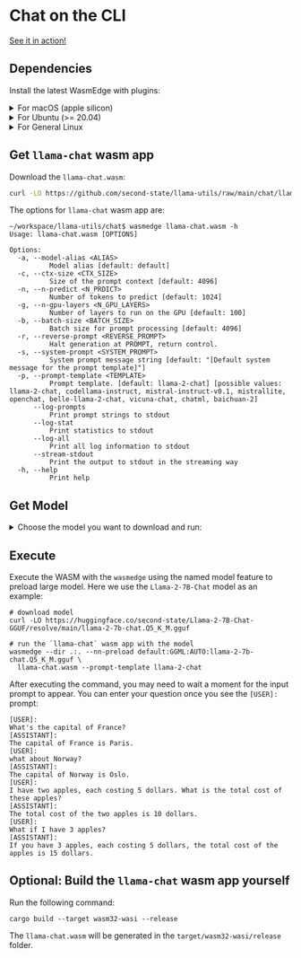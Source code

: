# Chat on the CLI

[See it in action!](https://x.com/juntao/status/1705588244602114303)

## Dependencies

Install the latest WasmEdge with plugins:

<details> <summary> For macOS (apple silicon) </summary>

```console
# install WasmEdge-0.13.4 with wasi-nn-ggml plugin
curl -sSf https://raw.githubusercontent.com/WasmEdge/WasmEdge/master/utils/install.sh | bash -s -- --plugin wasi_nn-ggml

# Assuming you use zsh (the default shell on macOS), run the following command to activate the environment
source $HOME/.zshenv
```

</details>

<details> <summary> For Ubuntu (>= 20.04) </summary>

```console
# install libopenblas-dev
apt update && apt install -y libopenblas-dev

# install WasmEdge-0.13.4 with wasi-nn-ggml plugin
curl -sSf https://raw.githubusercontent.com/WasmEdge/WasmEdge/master/utils/install.sh | bash -s -- --plugin wasi_nn-ggml

# Assuming you use bash (the default shell on Ubuntu), run the following command to activate the environment
source $HOME/.bashrc
```

</details>

<details> <summary> For General Linux </summary>

```console
# install WasmEdge-0.13.4 with wasi-nn-ggml plugin
curl -sSf https://raw.githubusercontent.com/WasmEdge/WasmEdge/master/utils/install.sh | bash -s -- --plugin wasi_nn-ggml

# Assuming you use bash (the default shell on Ubuntu), run the following command to activate the environment
source $HOME/.bashrc
```

</details>

## Get `llama-chat` wasm app

Download the `llama-chat.wasm`:

```bash
curl -LO https://github.com/second-state/llama-utils/raw/main/chat/llama-chat.wasm
```

The options for `llama-chat` wasm app are:

```console
~/workspace/llama-utils/chat$ wasmedge llama-chat.wasm -h
Usage: llama-chat.wasm [OPTIONS]

Options:
  -a, --model-alias <ALIAS>
          Model alias [default: default]
  -c, --ctx-size <CTX_SIZE>
          Size of the prompt context [default: 4096]
  -n, --n-predict <N_PRDICT>
          Number of tokens to predict [default: 1024]
  -g, --n-gpu-layers <N_GPU_LAYERS>
          Number of layers to run on the GPU [default: 100]
  -b, --batch-size <BATCH_SIZE>
          Batch size for prompt processing [default: 4096]
  -r, --reverse-prompt <REVERSE_PROMPT>
          Halt generation at PROMPT, return control.
  -s, --system-prompt <SYSTEM_PROMPT>
          System prompt message string [default: "[Default system message for the prompt template]"]
  -p, --prompt-template <TEMPLATE>
          Prompt template. [default: llama-2-chat] [possible values: llama-2-chat, codellama-instruct, mistral-instruct-v0.1, mistrallite, openchat, belle-llama-2-chat, vicuna-chat, chatml, baichuan-2]
      --log-prompts
          Print prompt strings to stdout
      --log-stat
          Print statistics to stdout
      --log-all
          Print all log information to stdout
      --stream-stdout
          Print the output to stdout in the streaming way
  -h, --help
          Print help
```

## Get Model

<details> <summary> Choose the model you want to download and run: </summary>

- [x] Llama-2-7B-Chat

  ```console
  # llama-2-7b
  curl -LO https://huggingface.co/second-state/Llama-2-7B-Chat-GGUF/resolve/main/llama-2-7b-chat.Q5_K_M.gguf
  ```

  ```console
  # command to run the model
  wasmedge --dir .:. --nn-preload default:GGML:AUTO:llama-2-7b-chat.Q5_K_M.gguf llama-chat.wasm -p llama-2-chat
  ```

  Please check the sha256sum of the downloaded model file to make sure it is correct:

  ```text
  # llama-2-7b-chat.Q5_K_M.gguf
  e0b99920cf47b94c78d2fb06a1eceb9ed795176dfa3f7feac64629f1b52b997f
  ```

- [x] Llama-2-13B-Chat

  ```console
  # llama-2-13b
  curl -LO https://huggingface.co/second-state/Llama-2-13B-Chat-GGUF/resolve/main/llama-2-13b-chat.Q5_K_M.gguf
  ```

  ```console
  # command to run the model
  wasmedge --dir .:. --nn-preload default:GGML:AUTO:llama-2-13b-chat.Q5_K_M.gguf llama-chat.wasm -p llama-2-chat
  ```

  Please check the sha256sum of the downloaded model file to make sure it is correct:

  ```text
  # llama-2-13b-chat.Q5_K_M.gguf
  ef36e090240040f97325758c1ad8e23f3801466a8eece3a9eac2d22d942f548a
  ```

- [x] CodeLlama-13B-Instruct

  ```console
  # codellama-13b-instruct
  curl -LO curl -LO https://huggingface.co/second-state/CodeLlama-13B-Instruct-GGUF/resolve/main/codellama-13b-instruct.Q4_0.gguf
  ```

  ```console
  # command to run the model
  wasmedge --dir .:. --nn-preload default:GGML:AUTO:codellama-13b-instruct.Q4_0.gguf llama-chat.wasm -p codellama-instruct
  ```

  Please check the sha256sum of the downloaded model file to make sure it is correct:

  ```text
  # codellama-13b-instruct.Q4_0.gguf
  693021fa3a170a348b0a6104ab7d3a8c523331826a944dc0371fecd922df89dd
  ```

- [x] BELLE-Llama2-13B-Chat

  ```console
  # BELLE-Llama2-13B-Chat-0.4M
  curl -LO https://huggingface.co/second-state/BELLE-Llama2-13B-Chat-0.4M-GGUF/resolve/main/BELLE-Llama2-13B-Chat-0.4M-ggml-model-q4_0.gguf
  ```

  ```console
  # command to run the model
  wasmedge --dir .:. --nn-preload default:GGML:AUTO:BELLE-Llama2-13B-Chat-0.4M-ggml-model-q4_0.gguf llama-chat.wasm -p belle-llama-2-chat
  ```

  Please check the sha256sum of the downloaded model file to make sure it is correct:

  ```text
  # BELLE-Llama2-13B-Chat-0.4M-ggml-model-q4_0.gguf
  56879e1fd6ee6a138286730e121f2dba1be51b8f7e261514a594dea89ef32fe7
  ```

- [x] Mistral-7B-Instruct-v0.1

  ```console
  # mistral-7b-instruct-v0.1
  curl -LO https://huggingface.co/second-state/Mistral-7B-Instruct-v0.1-GGUF/resolve/main/mistral-7b-instruct-v0.1.Q5_K_M.gguf
  ```

  ```console
  # command to run the model
  wasmedge --dir .:. --nn-preload default:GGML:AUTO:mistral-7b-instruct-v0.1.Q5_K_M.gguf llama-chat.wasm -p mistral-instruct-v0.1
  ```

  Please check the sha256sum of the downloaded model file to make sure it is correct:

  ```text
  # mistral-7b-instruct-v0.1.Q5_K_M.gguf
  c4b062ec7f0f160e848a0e34c4e291b9e39b3fc60df5b201c038e7064dbbdcdc

  # mistral-7b-instruct-v0.1.Q4_K_M.gguf
  14466f9d658bf4a79f96c3f3f22759707c291cac4e62fea625e80c7d32169991
  ```

- [x] MistralLite-7B

  ```console
  # mistral-lite-7b
  curl -LO https://huggingface.co/second-state/MistralLite-7B-GGUF/resolve/main/mistrallite.Q5_K_M.gguf
  ```

  ```console
  # command to run the model
  wasmedge --dir .:. --nn-preload default:GGML:AUTO:mistrallite.Q5_K_M.gguf llama-chat.wasm -p mistrallite
  ```

  Please check the sha256sum of the downloaded model file to make sure it is correct:

  ```text
  # mistrallite.Q5_K_M.gguf
  d06d149c24eea0446ea7aad596aca396fe7f3302441e9375d5bbd3fd9ba8ebea
  ```

- [x] OpenChat-3.5

  ```console
  # openchat-3.5
  curl -LO https://huggingface.co/second-state/OpenChat-3.5-GGUF/resolve/main/openchat_3.5.Q5_K_M.gguf
  ```

  ```console
  # command to run the model
  wasmedge --dir .:. --nn-preload default:GGML:AUTO:openchat_3.5.Q5_K_M.gguf llama-chat.wasm -p openchat -r '<|end_of_turn|>'
  ```

  Please check the sha256sum of the downloaded model file to make sure it is correct:

  ```text
  # openchat_3.5.Q5_K_M.gguf
  3abf26b0f2ff11394351a23f8d538a1404a2afb69465a6bbaba8836fef51899d
  ```

- [x] Wizard-Vicuna

  ```console
  # wizard-vicuna-13b
  curl -LO https://huggingface.co/second-state/wizard-vicuna-13B-GGUF/resolve/main/wizard-vicuna-13b-ggml-model-q8_0.gguf
  ```

  ```console
  # command to run the model
  wasmedge --dir .:. --nn-preload default:GGML:AUTO:wizard-vicuna-13b-ggml-model-q8_0.gguf llama-chat.wasm -p vicuna-chat
  ```

  Please check the sha256sum of the downloaded model file to make sure it is correct:

  ```text
  # wizard-vicuna-13b-ggml-model-q8_0.gguf
  681b6571e624fd211ae81308b573f24f0016f6352252ae98241b44983bb7e756
  ```

- [x] CausalLM-14B

  ```console
  # CausalLM-14B
  curl -LO https://huggingface.co/second-state/CausalLM-14B-GGUF/resolve/main/causallm_14b.Q5_1.gguf
  ```

  ```console
  # command to run the model
  wasmedge --dir .:. --nn-preload default:GGML:AUTO:causallm_14b.Q5_1.gguf llama-chat.wasm -p chatml
  ```

  Please check the sha256sum of the downloaded model file to make sure it is correct:

  ```text
  # causallm_14b.Q5_1.gguf
  8ddb4c04e6f0c06971e9b6723688206bf9a5b8ffc85611cc7843c0e8c8a66c4e
  ```

- [x] TinyLlama-1.1B-Chat-v0.3

  ```console
  # TinyLlama-1.1B-Chat-v0.3
  curl -LO https://huggingface.co/second-state/TinyLlama-1.1B-Chat-v0.3-GGUF/resolve/main/tinyllama-1.1b-chat-v0.3.Q5_K_M.gguf
  ```

  ```console
  # command to run the model
  wasmedge --dir .:. --nn-preload default:GGML:AUTO:tinyllama-1.1b-chat-v0.3.Q5_K_M.gguf llama-chat.wasm -p chatml
  ```

  Please check the sha256sum of the downloaded model file to make sure it is correct:

  ```text
  # tinyllama-1.1b-chat-v0.3.Q5_K_M.gguf
  7c255febbf29c97b5d6f57cdf62db2f2bc95c0e541dc72c0ca29786ca0fa5eed
  ```

- [x] Baichuan2-13B-Chat

  ```console
  # Baichuan2-13B-Chat
  curl -LO https://huggingface.co/second-state/Baichuan2-13B-Chat-GGUF/resolve/main/Baichuan2-13B-Chat-ggml-model-q4_0.gguf
  ```

  ```console
  # command to run the model
  wasmedge --dir .:. --nn-preload default:GGML:AUTO:Baichuan2-13B-Chat-ggml-model-q4_0.gguf llama-chat.wasm -p baichuan-2 -r '用户:'
  ```

  Please check the sha256sum of the downloaded model file to make sure it is correct:

  ```text
  # Baichuan2-13B-Chat-ggml-model-q4_0.gguf
  789685b86c86af68a1886949015661d3da0a9c959dffaae773afa4fe8cfdb840
  ```

- [x] Baichuan2-7B-Chat

  ```console
  # Baichuan2-7B-Chat
  curl -LO https://huggingface.co/second-state/Baichuan2-7B-Chat-GGUF/resolve/main/Baichuan2-7B-Chat-ggml-model-q4_0.gguf
  ```

  ```console
  # command to run the model
  wasmedge --dir .:. --nn-preload default:GGML:AUTO:Baichuan2-7B-Chat-ggml-model-q4_0.gguf llama-chat.wasm -p baichuan-2 -r '用户:'
  ```

  Please check the sha256sum of the downloaded model file to make sure it is correct:

  ```text
  # Baichuan2-7B-Chat-ggml-model-q4_0.gguf
  82deec2b1ed20fa996b45898abfcff699a92e8a6dc8e53e4fd487328ec9181a9
  ```

- [x] OpenHermes-2.5-Mistral-7B

  ```console
  # OpenHermes-2.5-Mistral-7B
  curl -LO https://huggingface.co/second-state/OpenHermes-2.5-Mistral-7B-GGUF/resolve/main/openhermes-2.5-mistral-7b.Q5_K_M.gguf
  ```

  ```console
  # command to run the model
  wasmedge --dir .:. --nn-preload default:GGML:AUTO:openhermes-2.5-mistral-7b.Q5_K_M.gguf llama-chat.wasm -p chatml -r '<|im_end|>'
  ```

  Please check the sha256sum of the downloaded model file to make sure it is correct:

  ```text
  # openhermes-2.5-mistral-7b.Q5_K_M.gguf
  61e9e801d9e60f61a4bf1cad3e29d975ab6866f027bcef51d1550f9cc7d2cca6
  ```

- [x] Dolphin-2.2-Yi-34B

  ```console
  # Dolphin-2.2-Yi-34B
  curl -LO https://huggingface.co/second-state/Dolphin-2.2-Yi-34B-GGUF/resolve/main/dolphin-2.2-yi-34b-ggml-model-q4_0.gguf
  ```

  ```console
  # command to run the model
  wasmedge --dir .:. --nn-preload default:GGML:AUTO:dolphin-2.2-yi-34b-ggml-model-q4_0.gguf llama-chat.wasm -p chatml -r '<|im_end|>' -s 'You are a helpful AI assistant'
  ```

  Please check the sha256sum of the downloaded model file to make sure it is correct:

  ```text
  # dolphin-2.2-yi-34b-ggml-model-q4_0.gguf
  641b644fde162fd7f8e8991ca6873d8b0528b7a027f5d56b8ee005f7171ac002
  ```

- [x] Dolphin-2.2-Mistral-7B

  ```console
  # Dolphin-2.2-Mistral-7B
  curl -LO https://huggingface.co/second-state/Dolphin-2.2-Mistral-7B-GGUF/resolve/main/dolphin-2.2-mistral-7b-ggml-model-q4_0.gguf
  ```

  ```console
  # command to run the model
  wasmedge --dir .:. --nn-preload default:GGML:AUTO:dolphin-2.2-mistral-7b-ggml-model-q4_0.gguf llama-chat.wasm -p chatml -r '<|im_end|>'
  ```

  Please check the sha256sum of the downloaded model file to make sure it is correct:

  ```text
  # dolphin-2.2-mistral-7b-ggml-model-q4_0.gguf
  77cf0861b5bc064e222075d0c5b73205d262985fc195aed6d30a7d3bdfefbd6c
  ```

- [x] Dolphin-2.2.1-Mistral-7B

  ```console
  # Dolphin-2.2.1-Mistral-7B
  curl -LO https://huggingface.co/second-state/Dolphin-2.2.1-Mistral-7B/resolve/main/dolphin-2.2.1-mistral-7b-ggml-model-q4_0.gguf
  ```

  ```console
  # command to run the model
  wasmedge --dir .:. --nn-preload default:GGML:AUTO:dolphin-2.2.1-mistral-7b-ggml-model-q4_0.gguf llama-chat.wasm -p chatml -r '<|im_end|>'
  ```

  Please check the sha256sum of the downloaded model file to make sure it is correct:

  ```text
  # dolphin-2.2.1-mistral-7b-ggml-model-q4_0.gguf
  c88edaa19afeb45075d566930571fc1f580329c6d6980f5222f442ee2894234e
  ```

- [x] Samantha-1.2-Mistral-7B

  ```console
  # Dolphin-2.2.1-Mistral-7B
  curl -LO https://huggingface.co/second-state/Samantha-1.2-Mistral-7B/resolve/main/samantha-1.2-mistral-7b-ggml-model-q4_0.gguf
  ```

  ```console
  # command to run the model
  wasmedge --dir .:. --nn-preload default:GGML:AUTO:samantha-1.2-mistral-7b-ggml-model-q4_0.gguf llama-chat.wasm -p chatml -r '<|im_end|>'
  ```

  Please check the sha256sum of the downloaded model file to make sure it is correct:

  ```text
  # samantha-1.2-mistral-7b-ggml-model-q4_0.gguf
  c29d3e84c626b6631864cf111ed2ce847d74a105f3bd66845863bbd8ea06628e
  ```

- [x] Dolphin-2.1-Mistral-7B

  ```console
  # Dolphin-2.1-Mistral-7B
  curl -LO https://huggingface.co/second-state/Dolphin-2.1-Mistral-7B-GGUF/resolve/main/dolphin-2.1-mistral-7b-ggml-model-q4_0.gguf
  ```

  ```console
  # command to run the model
  wasmedge --dir .:. --nn-preload default:GGML:AUTO:dolphin-2.1-mistral-7b-ggml-model-q4_0.gguf llama-chat.wasm -p chatml -r '<|im_end|>'
  ```

  Please check the sha256sum of the downloaded model file to make sure it is correct:

  ```text
  # dolphin-2.1-mistral-7b-ggml-model-q4_0.gguf
  021b2d9eb466e2b2eb522bc6d66906bb94c0dac721d6278e6718a4b6c9ecd731
  ```

- [x] Dolphin-2.0-Mistral-7B

  ```console
  # Dolphin-2.0-Mistral-7B
  curl -LO https://huggingface.co/second-state/Dolphin-2.0-Mistral-7B-GGUF/resolve/main/dolphin-2.0-mistral-7b-ggml-model-q4_0.gguf
  ```

  ```console
  # command to run the model
  wasmedge --dir .:. --nn-preload default:GGML:AUTO:dolphin-2.0-mistral-7b-ggml-model-q4_0.gguf llama-chat.wasm -p chatml -r '<|im_end|>'
  ```

  Please check the sha256sum of the downloaded model file to make sure it is correct:

  ```text
  # dolphin-2.0-mistral-7b-ggml-model-q4_0.gguf
  37adbc161e6e98354ab06f6a79eaf30c4eb8dc60fb1226ef2fe8e84a84c5fdd6
  ```

- [x] WizardLM-1.0-Uncensored-CodeLlama-34B

  ```console
  # WizardLM-1.0-Uncensored-CodeLlama-34b
  curl -LO https://huggingface.co/second-state/WizardLM-1.0-Uncensored-CodeLlama-34b/resolve/main/WizardLM-1.0-Uncensored-CodeLlama-34b-ggml-model-q4_0.gguf
  ```

  ```console
  # command to run the model
  wasmedge --dir .:. --nn-preload default:GGML:AUTO:WizardLM-1.0-Uncensored-CodeLlama-34b-ggml-model-q4_0.gguf llama-chat.wasm -p vicuna-chat -s 'You are a helpful AI assistant.'
  ```

  Please check the sha256sum of the downloaded model file to make sure it is correct:

  ```text
  # WizardLM-1.0-Uncensored-CodeLlama-34b-ggml-model-q4_0.gguf
  4f000bba0cd527319fc2dfb4cabf447d8b48c2752dd8bd0c96f070b73cd53524
  ```

- [x] Samantha-1.11-CodeLlama-34B

  ```console
  # Samantha-1.11-CodeLlama-34B
  curl -LO https://huggingface.co/second-state/Samantha-1.11-CodeLlama-34B-GGUF/resolve/main/Samantha-1.11-CodeLlama-34b-ggml-model-q4_0.gguf
  ```

  ```console
  # command to run the model
  wasmedge --dir .:. --nn-preload default:GGML:AUTO:Samantha-1.11-CodeLlama-34b-ggml-model-q4_0.gguf llama-chat.wasm -p vicuna-chat -s 'You are a helpful AI assistant.' --stream-stdout
  ```

  Please check the sha256sum of the downloaded model file to make sure it is correct:

  ```text
  # Samantha-1.11-CodeLlama-34b-ggml-model-q4_0.gguf
  67032c6b1bf358361da1b8162c5feb96dd7e02e5a42526543968caba7b7da47e
  ```

- [ ] Samantha-Mistral-Instruct-7B

- [ ] Samantha-Mistral-7B

- [ ] Dolphin-2.1-70B

- [ ] Dolphin-2.2-70B

- [ ] rpguild-chatml (Coming soon)

- [ ] CodeShell-Chat (Coming soon)

</details>

## Execute

Execute the WASM with the `wasmedge` using the named model feature to preload large model. Here we use the `Llama-2-7B-Chat` model as an example:

```console
# download model
curl -LO https://huggingface.co/second-state/Llama-2-7B-Chat-GGUF/resolve/main/llama-2-7b-chat.Q5_K_M.gguf

# run the `llama-chat` wasm app with the model
wasmedge --dir .:. --nn-preload default:GGML:AUTO:llama-2-7b-chat.Q5_K_M.gguf \
  llama-chat.wasm --prompt-template llama-2-chat
```

After executing the command, you may need to wait a moment for the input prompt to appear.
You can enter your question once you see the `[USER]:` prompt:

```console
[USER]:
What's the capital of France?
[ASSISTANT]:
The capital of France is Paris.
[USER]:
what about Norway?
[ASSISTANT]:
The capital of Norway is Oslo.
[USER]:
I have two apples, each costing 5 dollars. What is the total cost of these apples?
[ASSISTANT]:
The total cost of the two apples is 10 dollars.
[USER]:
What if I have 3 apples?
[ASSISTANT]:
If you have 3 apples, each costing 5 dollars, the total cost of the apples is 15 dollars.
```

## Optional: Build the `llama-chat` wasm app yourself

Run the following command:

```console
cargo build --target wasm32-wasi --release
```

The `llama-chat.wasm` will be generated in the `target/wasm32-wasi/release` folder.
